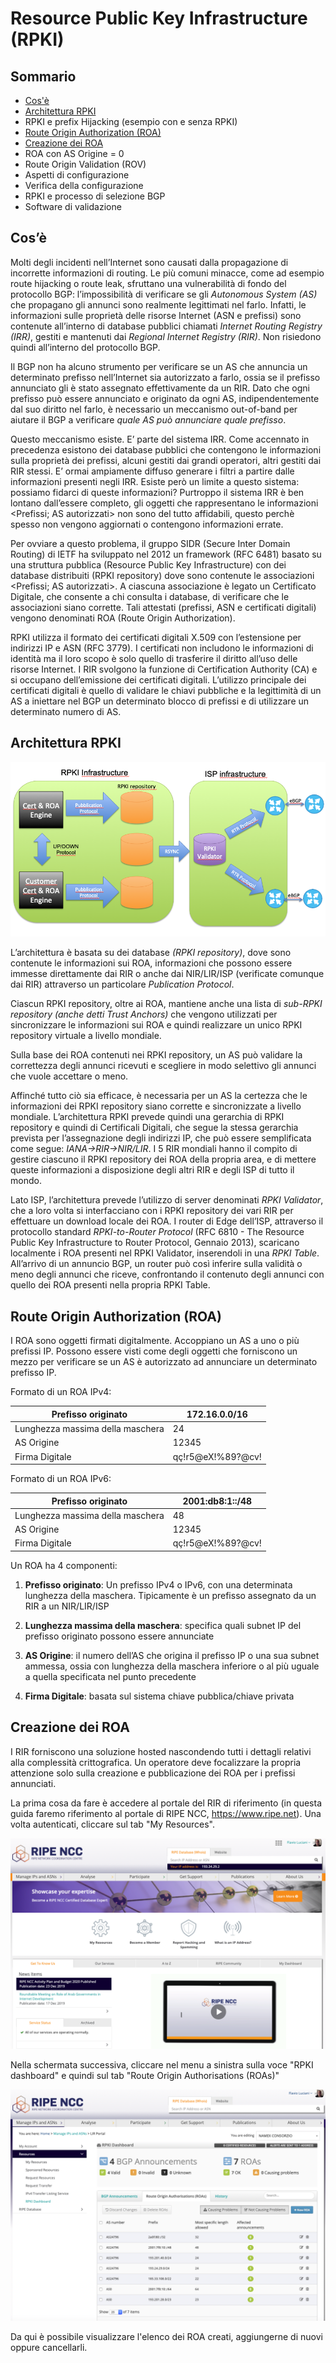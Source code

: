 # Resource Public Key Infrastructure (RPKI)

## Sommario

- [Cos'è](RPKI.md#cosè)
- [Architettura RPKI](RPKI.md#architettura-rpki)
- RPKI e prefix Hijacking (esempio con e senza RPKI)
- [Route Origin Authorization (ROA)](RPKI.md#route-origin-authorization-roa)
- [Creazione dei ROA](RPKI.md#creazione-dei-roa)
- ROA con AS Origine = 0
- Route Origin Validation (ROV)
- Aspetti di configurazione
- Verifica della configurazione
- RPKI e processo di selezione BGP
- Software di validazione

## Cos’è

Molti degli incidenti nell’Internet sono causati dalla propagazione di incorrette informazioni di routing. 
Le più comuni minacce, come ad esempio route hijacking o route leak, sfruttano una vulnerabilità di fondo del 
protocollo BGP: l’impossibilità di verificare se gli *Autonomous System (AS)* che propagano gli annunci sono realmente 
legittimati nel farlo. Infatti, le informazioni sulle proprietà delle risorse Internet (ASN e prefissi) sono contenute 
all’interno di database pubblici chiamati *Internet Routing Registry (IRR)*, gestiti e mantenuti dai *Regional 
Internet Registry (RIR)*. Non risiedono quindi all’interno del protocollo BGP.

Il BGP non ha alcuno strumento per verificare se un AS che annuncia un determinato prefisso nell’Internet sia autorizzato a farlo, ossia se il prefisso annunciato gli è stato assegnato effettivamente da un RIR. Dato che ogni prefisso può essere annunciato e originato da ogni AS, indipendentemente dal suo diritto nel farlo, è necessario un meccanismo out-of-band per aiutare il BGP a verificare *quale AS può annunciare quale prefisso*.

Questo meccanismo esiste. E’ parte del sistema IRR. Come accennato in precedenza esistono dei database pubblici che contengono le informazioni sulla proprietà dei prefissi, alcuni gestiti dai grandi operatori, altri gestiti dai RIR stessi. E’ ormai ampiamente diffuso generare i filtri a partire dalle informazioni presenti negli IRR. Esiste però un limite a questo sistema: possiamo fidarci di queste informazioni? Purtroppo il sistema IRR è ben lontano dall’essere completo, gli oggetti che rappresentano le informazioni <Prefissi; AS autorizzati> non sono del tutto affidabili, questo perchè spesso non vengono aggiornati o contengono informazioni errate.

Per ovviare a questo problema, il gruppo SIDR (Secure Inter Domain Routing) di IETF ha sviluppato nel 2012 un framework (RFC 6481) basato su una struttura pubblica (Resource Public Key Infrastructure) con dei database distribuiti (RPKI repository) dove sono contenute le associazioni <Prefissi; AS autorizzati>. A ciascuna associazione è legato un Certificato Digitale, che consente a chi consulta i database, di verificare che le associazioni siano corrette. Tali attestati (prefissi, ASN e certificati digitali) vengono denominati ROA (Route Origin Authorization).

RPKI utilizza il formato dei certificati digitali X.509 con l’estensione per indirizzi IP e ASN (RFC 3779). I certificati non includono le informazioni di identità ma il loro scopo è solo quello di trasferire il diritto all’uso delle risorse Internet. I RIR svolgono la funzione di Certification Authority (CA) e si occupano dell’emissione dei certificati digitali. L’utilizzo principale dei certificati digitali è quello di validare le chiavi pubbliche e la legittimità di un AS a iniettare nel BGP un determinato blocco di prefissi e di utilizzare un determinato numero di AS.

## Architettura RPKI

![architettura rpki](architettura-rpki.png "architettura rpki")

L’architettura è basata su dei database *(RPKI repository)*, dove sono contenute le informazioni sui ROA, informazioni che possono essere immesse direttamente dai RIR o anche dai NIR/LIR/ISP (verificate comunque dai RIR) attraverso un particolare *Publication Protocol*. 

Ciascun RPKI repository, oltre ai ROA, mantiene anche una lista di *sub-RPKI repository (anche detti Trust Anchors)* che vengono utilizzati per sincronizzare le informazioni sui ROA e quindi realizzare un unico RPKI repository virtuale a livello mondiale.

Sulla base dei ROA contenuti nei RPKI repository, un AS può validare la correttezza degli annunci ricevuti e scegliere in modo selettivo gli annunci che vuole accettare o meno. 


Affinché tutto ciò sia efficace, è necessaria per un AS la certezza che le informazioni dei RPKI repository siano corrette e sincronizzate a livello mondiale. L’architettura RPKI prevede quindi una gerarchia di RPKI repository e quindi di Certificali Digitali, che segue la stessa gerarchia prevista per l’assegnazione degli indirizzi IP, che può essere semplificata come segue: *IANA→RIR→NIR/LIR*. I 5 RIR mondiali hanno il compito di gestire ciascuno il RPKI repository dei ROA della propria area, e di mettere queste informazioni a disposizione degli altri RIR e degli ISP di tutto il mondo.  

Lato ISP, l’architettura prevede l’utilizzo di server denominati *RPKI Validator*, che a loro volta si interfacciano con i RPKI repository dei vari RIR per effettuare un download locale dei ROA. I router di Edge dell’ISP, attraverso il protocollo standard *RPKI-to-Router Protocol* (RFC 6810 - The Resource Public Key Infrastructure to Router Protocol, Gennaio 2013), scaricano localmente i ROA presenti nel RPKI Validator, inserendoli in una *RPKI Table*. All’arrivo di un annuncio BGP, un router può così inferire sulla validità o meno degli annunci che riceve, confrontando il contenuto degli annunci con quello dei ROA presenti nella propria RPKI Table.

## Route Origin Authorization (ROA)

I ROA sono oggetti firmati digitalmente. Accoppiano un AS a uno o più prefissi IP. Possono essere visti come degli oggetti che forniscono un mezzo per verificare se un AS è autorizzato ad annunciare un determinato prefisso IP.

Formato di un ROA IPv4:

| Prefisso originato | 172.16.0.0/16 |
| ----------- | ------ |
| Lunghezza massima della maschera | 24 |
| AS Origine | 12345 |
| Firma Digitale | qç!r5@eX!%89?@cv! |

Formato di un ROA IPv6:

| Prefisso originato | 2001:db8:1::/48 |
| ----------- | ------ |
| Lunghezza massima della maschera | 48 |
| AS Origine | 12345 |
| Firma Digitale | qç!r5@eX!%89?@cv! |

Un ROA ha 4 componenti:

1) __Prefisso originato__: Un prefisso IPv4 o IPv6, con una determinata lunghezza della maschera. Tipicamente è un prefisso assegnato da un RIR a un NIR/LIR/ISP

2) __Lunghezza massima della maschera__: specifica quali subnet IP del prefisso originato possono essere annunciate

3) __AS Origine__: il numero dell’AS che origina il prefisso IP o una sua subnet ammessa, ossia con lunghezza della maschera inferiore o al più uguale a quella specificata nel punto precedente

4) __Firma Digitale__: basata sul sistema chiave pubblica/chiave privata

## Creazione dei ROA

I RIR forniscono una soluzione hosted nascondendo tutti i dettagli relativi alla complessità crittografica. Un operatore deve focalizzare la propria attenzione solo sulla creazione e pubblicazione dei ROA per i prefissi annunciati.

La prima cosa da fare è accedere al portale del RIR di riferimento (in questa guida faremo riferimento al portale di RIPE NCC, https://www.ripe.net). Una volta autenticati, cliccare sul tab "My Resources".

![Ripe NCC Portal my resources](ripe_my_resources.png "My Resoures")

Nella schermata successiva, cliccare nel menu a sinistra sulla voce "RPKI dashboard" e quindi sul tab "Route Origin Authorisations (ROAs)"

![RPKI dashboard](rpki_dashboard.png "RPKI dashboard")

Da qui è possibile visualizzare l'elenco dei ROA creati, aggiungerne di nuovi oppure cancellarli.
